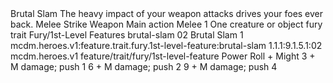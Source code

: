 <ability>
  <name>Brutal Slam</name>
  <flavor>The heavy impact of your weapon attacks drives your foes ever back.</flavor>
  <keywords>
    <keyword>Melee</keyword>
    <keyword>Strike</keyword>
    <keyword>Weapon</keyword>
  </keywords>
  <type>Main action</type>
  <distance>Melee 1</distance>
  <target>One creature or object</target>
  <metadata>
    <class>fury</class>
    <feature_type>trait</feature_type>
    <file_dpath>Fury/1st-Level Features</file_dpath>
    <item_id>brutal-slam</item_id>
    <item_index>02</item_index>
    <item_name>Brutal Slam</item_name>
    <level>1</level>
    <scc>mcdm.heroes.v1:feature.trait.fury.1st-level-feature:brutal-slam</scc>
    <scdc>1.1.1:9.1.5.1:02</scdc>
    <source>mcdm.heroes.v1</source>
    <type>feature/trait/fury/1st-level-feature</type>
  </metadata>
  <effects>
    <effect type="roll">
      <roll>Power Roll + Might</roll>
      <t1>3 + M damage; push 1</t1>
      <t2>6 + M damage; push 2</t2>
      <t3>9 + M damage; push 4</t3>
    </effect>
  </effects>
</ability>

